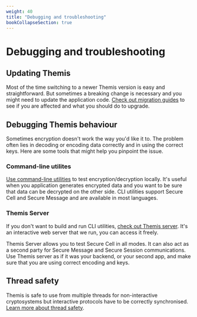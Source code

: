```yaml
---
weight: 40
title: "Debugging and troubleshooting"
bookCollapseSection: true
---
```


# Debugging and troubleshooting

## Updating Themis

Most of the time switching to a newer Themis version is easy and straightforward.
But sometimes a breaking change is necessary and you might need to update the application code.
[Check out migration guides](/docs/themis/debugging/migration-guides/)
to see if you are affected and what you should do to upgrade.

## Debugging Themis behaviour

Sometimes encryption doesn't work the way you'd like it to.
The problem often lies in decoding or encoding data correctly
and in using the correct keys.
Here are some tools that might help you pinpoint the issue.

### Command-line utilites

[Use command-line utilities](/docs/themis/debugging/cli-utilities/) to test encryption/decryption locally.
It's useful when you application generates encrypted data and you want to be sure that data can be decrypted on the other side.
CLI utilities support Secure Cell and Secure Message and are available in most languages.

### Themis Server

If you don't want to build and run CLI utilities,
[check out Themis server](/docs/themis/debugging/themis-server/).
It's an interactive web server that we run, you can access it freely.

Themis Server allows you to test Secure Cell in all modes.
It can also act as a second party for Secure Message and Secure Session communications.
Use Themis server as if it was your backend, or your second app,
and make sure that you are using correct encoding and keys.

## Thread safety

Themis is safe to use from multiple threads for non-interactive cryptosystems
but interactive protocols have to be correctly synchronised.
[Learn more about thread safety](/docs/themis/debugging/thread-safety/).
